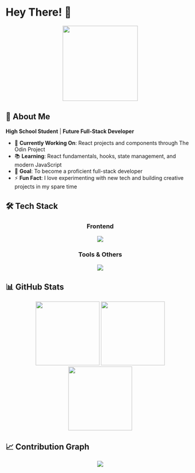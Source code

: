 # Hey There! 👋

<div align="center">
  <img src="https://media3.giphy.com/media/wU5GXcDhwLDO7bcKvP/giphy.webp" height="200" />
</div>

## 🚀 About Me

**High School Student** | **Future Full-Stack Developer**

- 🔭 **Currently Working On**: React projects and components through The Odin Project
- 📚 **Learning**: React fundamentals, hooks, state management, and modern JavaScript
- 🎯 **Goal**: To become a proficient full-stack developer
- ⚡ **Fun Fact**: I love experimenting with new tech and building creative projects in my spare time

## 🛠️ Tech Stack

<div align="center">

### Frontend
<img src="https://skillicons.dev/icons?i=html,css,js,ts,react,tailwind&theme=dark" />

### Tools & Others
<img src="https://skillicons.dev/icons?i=git,github,unity,cs&theme=dark" />

</div>

## 📊 GitHub Stats

<div align="center">
  <img src="https://github-readme-stats.vercel.app/api?username=rycatt&show_icons=true&theme=react&hide_border=true&bg_color=0D1117&title_color=58A6FF&icon_color=1F6FEB&text_color=C9D1D9&count_private=true&include_all_commits=true&hide=contribs" height="170" />
  <img src="https://github-readme-stats.vercel.app/api/top-langs/?username=rycatt&layout=compact&theme=react&hide_border=true&bg_color=0D1117&title_color=58A6FF&text_color=C9D1D9&hide=jupyter%20notebook" height="170" />
</div>

<div align="center">
  <img src="https://github-readme-streak-stats.herokuapp.com?user=rycatt&theme=react&hide_border=true&background=0D1117&stroke=58A6FF&ring=1F6FEB&fire=FF6B35&currStreakLabel=C9D1D9&sideLabels=C9D1D9&currStreakNum=58A6FF&sideNums=58A6FF" height="170" />
</div>



## 📈 Contribution Graph
<div align="center">
  <img src="https://github-readme-activity-graph.vercel.app/graph?username=rycatt&theme=react-dark&bg_color=0D1117&color=58A6FF&line=1F6FEB&point=FF6B35&area=true&hide_border=true" />
</div>

